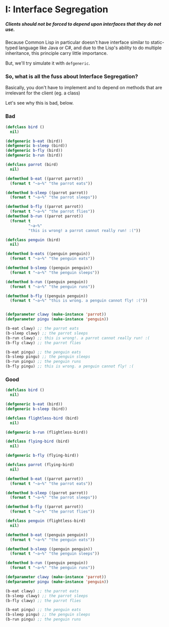 # I: Interface Segregation

##### Clients should not be forced to depend upon interfaces that they do not use.

Because Common Lisp in particular doesn't have interface similar to static-typed language like Java or C#, and due to the Lisp's ability to do multiple inheritance, this principle carry little importance.

But, we'll try simulate it with `defgeneric`.

### So, what is all the fuss about Interface Segregation?
Basically, you don't have to implement and to depend on methods that are irrelevant for the client (eg. a class)

Let's see why this is bad, below.

### Bad

```lisp
(defclass bird ()
  nil)

(defgeneric b-eat (bird))
(defgeneric b-sleep (bird))
(defgeneric b-fly (bird))
(defgeneric b-run (bird))

(defclass parrot (bird)
  nil)

(defmethod b-eat ((parrot parrot))
  (format t "~a~%" "the parrot eats"))

(defmethod b-sleep ((parrot parrot))
  (format t "~a~%" "the parrot sleeps"))

(defmethod b-fly ((parrot parrot))
  (format t "~a~%" "the parrot flies"))
(defmethod b-run ((parrot parrot))
  (format t
          "~a~%"
          "this is wrong! a parrot cannot really run! :("))

(defclass penguin (bird)
  nil)

(defmethod b-eats ((penguin penguin))
  (format t "~a~%" "the penguin eats"))

(defmethod b-sleep ((penguin penguin))
  (format t "~a~%" "the penguin sleeps"))

(defmethod b-run ((penguin penguin))
  (format t "~a~%" "the penguin runs"))

(defmethod b-fly ((penguin penguin))
  (format t "~a~%" "this is wrong. a penguin cannot fly! :("))


(defparameter clawy (make-instance 'parrot))
(defparameter pingu (make-instance 'penguin))

(b-eat clawy) ;; the parrot eats
(b-sleep clawy) ;; the parrot sleeps
(b-run clawy) ;; this is wrong!. a parrot cannot really run! :(
(b-fly clawy) ;; the parrot flies

(b-eat pingu) ;; the penguin eats
(b-sleep pingu) ;; the penguin sleeps
(b-run pingu) ;; the penguin runs
(b-fly pingu) ;; this is wrong. a penguin cannot fly! :(
```

### Good

```lisp
(defclass bird ()
  nil)

(defgeneric b-eat (bird))
(defgeneric b-sleep (bird))

(defclass flightless-bird (bird)
  nil)

(defgeneric b-run (flightless-bird))

(defclass flying-bird (bird)
  nil)

(defgeneric b-fly (flying-bird))

(defclass parrot (flying-bird)
  nil)

(defmethod b-eat ((parrot parrot))
  (format t "~a~%" "the parrot eats"))

(defmethod b-sleep ((parrot parrot))
  (format t "~a~%" "the parrot sleeps"))

(defmethod b-fly ((parrot parrot))
  (format t "~a~%" "the parrot flies"))

(defclass penguin (flightless-bird)
  nil)

(defmethod b-eat ((penguin penguin))
  (format t "~a~%" "the penguin eats"))

(defmethod b-sleep ((penguin penguin))
  (format t "~a~%" "the penguin sleeps"))

(defmethod b-run ((penguin penguin))
  (format t "~a~%" "the penguin runs"))

(defparameter clawy (make-instance 'parrot))
(defparameter pingu (make-instance 'penguin))

(b-eat clawy) ;; the parrot eats
(b-sleep clawy) ;; the parrot sleeps
(b-fly clawy) ;; the parrot flies

(b-eat pingu) ;; the penguin eats
(b-sleep pingu) ;; the penguin sleeps
(b-run pingu) ;; the penguin runs
```




